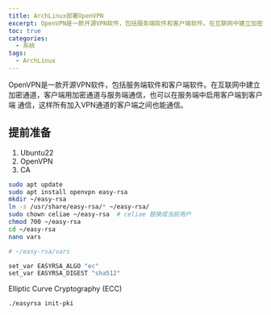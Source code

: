 ```yaml
---
title: ArchLinux部署OpenVPN
excerpt: OpenVPN是一款开源VPN软件，包括服务端软件和客户端软件。在互联网中建立加密通道，客户端用加密通道与服务端通信
toc: true
categories:
  - 系统
tags:
  - ArchLinux
---
```


OpenVPN是一款开源VPN软件，包括服务端软件和客户端软件。在互联网中建立加密通道，客户端用加密通道与服务端通信，也可以在服务端中启用客户端到客户端
通信，这样所有加入VPN通道的客户端之间也能通信。

## 提前准备

1. Ubuntu22
2. OpenVPN
3. CA

```bash
sudo apt update
sudo apt install openvpn easy-rsa
mkdir ~/easy-rsa
ln -s /usr/share/easy-rsa/* ~/easy-rsa/
sudo chown celiae ~/easy-rsa  # celiae 替换成当前用户
chmod 700 ~/easy-rsa
cd ~/easy-rsa
nano vars
```

```bash
# ~/easy-rsa/vars

set_var EASYRSA_ALGO "ec"
set_var EASYRSA_DIGEST "sha512"
```

Elliptic Curve Cryptography (ECC)

```bash
./easyrsa init-pki
```